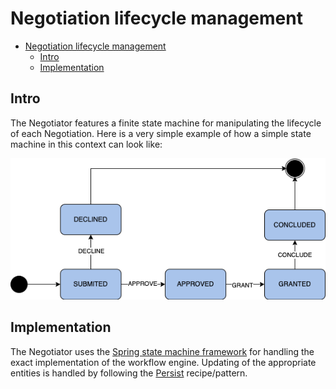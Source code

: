 # Negotiation lifecycle management

<!-- TOC -->
* [Negotiation lifecycle management](#negotiation-lifecycle-management)
  * [Intro](#intro)
  * [Implementation](#implementation)
<!-- TOC -->
## Intro
The Negotiator features a finite state machine for manipulating the lifecycle of each Negotiation. Here is a very simple
example of how a simple state machine in this context can look like:

![State machine example](negotiation.drawio.png)

## Implementation
The Negotiator uses the [Spring state machine framework](https://docs.spring.io/spring-statemachine/docs/current/reference/#preface)
for handling the exact implementation of the workflow engine. Updating of the appropriate entities is handled
by following the [Persist](https://docs.spring.io/spring-statemachine/docs/current/reference/#statemachine-recipes-persist)
recipe/pattern.